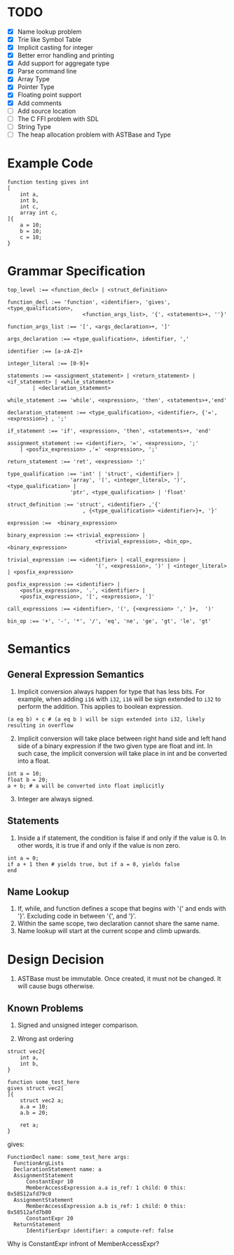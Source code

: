 # TODO

- [X] Name lookup problem
- [X] Trie like Symbol Table
- [X] Implicit casting for integer
- [X] Better error handling and printing
- [X] Add support for aggregate type
- [X] Parse command line
- [X] Array Type
- [X] Pointer Type
- [X] Floating point support
- [X] Add comments
- [ ] Add source location 
- [ ] The C FFI problem with SDL
- [ ] String Type  
- [ ] The heap allocation problem with ASTBase and Type

# Example Code 
```
function testing gives int 
[
    int a,
    int b,
    int c,
    array int c,
]{
    a = 10;
    b = 10;
    c = 10;
}
```

# Grammar Specification

```
top_level :== <function_decl> | <struct_definition>

function_decl :== 'function', <identifier>, 'gives', <type_qualification>, 
                        <function_args_list>, '{', <statements>+, ''}'

function_args_list :== '[', <args_declaration>+, ']'

args_declaration :== <type_qualification>, identifier, ','

identifier :== [a-zA-Z]+

integer_literal :== [0-9]+

statements :== <assignment_statement> | <return_statement> | <if_statement> | <while_statement> 
        | <declaration_statement>

while_statement :== 'while', <expression>, 'then', <statements>+,'end'

declaration_statement :== <type_qualification>, <identifier>, {'=', <expression>} , ';'

if_statement :== 'if', <expression>, 'then', <statements>+, 'end'

assignment_statement :== <identifier>, '=', <expression>, ';'
    | <posfix_expression> ,'=' <expression>, ';'

return_statement :== 'ret', <expression> ';'

type_qualification :== 'int' | 'struct', <identifier> |
                    'array', '(', <integer_literal>, ')', <type_qualification> |
                    'ptr', <type_qualification> | 'float'

struct_definition :== 'struct', <identifier> ,'{'
                        , {<type_qualification> <identifier>}+, '}'

expression :==  <binary_expression>

binary_expression :== <trivial_expression> | 
                            <trivial_expression>, <bin_op>, <binary_expression>

trivial_expression :== <identifier> | <call_expression> |
                            '(', <expression>, ')' | <integer_literal> | <posfix_expression>

posfix_expression :== <identifier> | 
    <posfix_expression>, '.', <identifier> | 
    <posfix_expression>, '[', <expression>, ']'

call_expressions :== <identifier>, '(', {<expression> ',' }+,  ')'

bin_op :== '+', '-', '*', '/', 'eq', 'ne', 'ge', 'gt', 'le', 'gt'
```

# Semantics

## General Expression Semantics

1. Implicit conversion always happen for type that has less bits. For example, when adding `i16` with `i32`, `i16` will be sign extended to `i32` to perform the addition. This applies to boolean expression.

```
(a eq b) + c # (a eq b ) will be sign extended into i32, likely resulting in overflow
```

2. Implicit conversion will take place between right hand side and left hand side of a binary expression if the two given type are float and int.  In such case, the implicit conversion will take place in int and be converted into a float.

```
int a = 10; 
float b = 20; 
a + b; # a will be converted into float implicitly
```

3. Integer are always signed.


## Statements
1. Inside a if statement, the condition is false if and only if the value is 0. In other words, it is true if and only if the value is non zero.

```
int a = 0;
if a + 1 then # yields true, but if a = 0, yields false
end
```


## Name Lookup

1. If, while, and function defines a scope that begins with '{'  and ends with '}'. Excluding code in between '{', and '}'.
2. Within the same scope, two declaration cannot share the same name. 
3. Name lookup will start at the current scope and climb upwards.


# Design Decision

1. ASTBase must be immutable. Once created, it must not be changed. It will cause bugs otherwise.

## Known Problems 

1. Signed and unsigned integer comparison.

2. Wrong ast ordering
```
struct vec2{
    int a,
    int b,
}

function some_test_here
gives struct vec2[
]{
    struct vec2 a;
    a.a = 10;
    a.b = 20;

    ret a;
}
```
gives: 
```
FunctionDecl name: some_test_here args:
  FunctionArgLists
  DeclarationStatement name: a
  AssignmentStatement
      ConstantExpr 10
      MemberAccessExpression a.a is_ref: 1 child: 0 this: 0x58512afd79c0
  AssignmentStatement
      MemberAccessExpression a.b is_ref: 1 child: 0 this: 0x58512afd7b80
      ConstantExpr 20
  ReturnStatement
      IdentifierExpr identifier: a compute-ref: false
```

Why is ConstantExpr infront of MemberAccessExpr?
